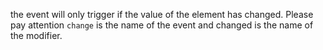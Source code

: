 the event will only trigger if the value of the element has changed.
Please pay attention `change` is the name of the event and changed is the name of the modifier.
